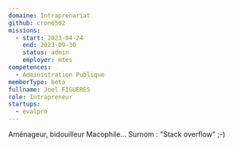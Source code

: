 ```yaml
---
domaine: Intraprenariat
github: cron6502
missions:
  - start: 2023-04-24
    end: 2023-09-30
    status: admin
    employer: mtes
competences:
  - Administration Publique
memberType: beta
fullname: Joel FIGUERES
role: Intrapreneur
startups:
  - evalpro
---
```

Aménageur, bidouilleur Macophile... Surnom : "Stack overflow" ;-)